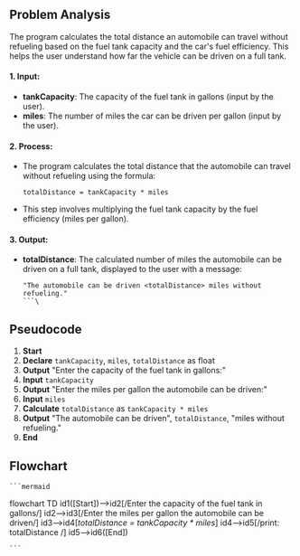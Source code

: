 ## Problem Analysis

The program calculates the total distance an automobile can travel without refueling based on the fuel tank capacity and the car's fuel efficiency. This helps the user understand how far the vehicle can be driven on a full tank.

#### 1. **Input:**
   - **tankCapacity**: The capacity of the fuel tank in gallons (input by the user).
   - **miles**: The number of miles the car can be driven per gallon (input by the user).

#### 2. **Process:**
   - The program calculates the total distance that the automobile can travel without refueling using the formula:
     ```
     totalDistance = tankCapacity * miles
     ```
   - This step involves multiplying the fuel tank capacity by the fuel efficiency (miles per gallon).

#### 3. **Output:**
   - **totalDistance**: The calculated number of miles the automobile can be driven on a full tank, displayed to the user with a message:
     ```
     "The automobile can be driven <totalDistance> miles without refueling."
     ```\
## Pseudocode
1. **Start**
2. **Declare** `tankCapacity`, `miles`, `totalDistance` as float
3. **Output** "Enter the capacity of the fuel tank in gallons:"
4. **Input** `tankCapacity`
5. **Output** "Enter the miles per gallon the automobile can be driven:"
6. **Input** `miles`
7. **Calculate** `totalDistance` as `tankCapacity * miles`
8. **Output** "The automobile can be driven", `totalDistance`, "miles without refueling."
9. **End**
    
## Flowchart
    ```mermaid
flowchart TD
    id1([Start])-->id2[/Enter the capacity of the fuel tank in gallons/]
    id2-->id3[/Enter the miles per gallon the automobile can be driven/]
    id3-->id4[*totalDistance = tankCapacity * miles*]
    id4-->id5[/print: totalDistance /]
    id5-->id6([End])
    
    ```
